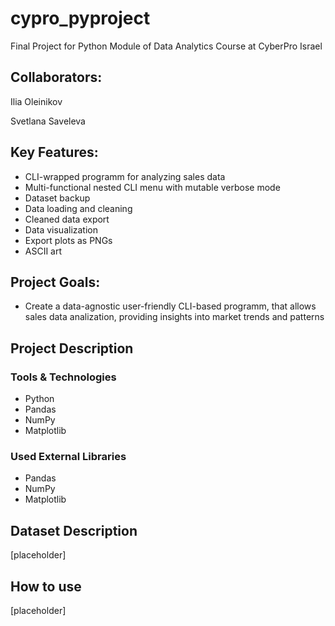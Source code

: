# cypro_pyproject
Final Project for Python Module of Data Analytics Course at CyberPro Israel
## Collaborators:
Ilia Oleinikov

Svetlana Saveleva

## Key Features:
- CLI-wrapped programm for analyzing sales data
- Multi-functional nested CLI menu with mutable verbose mode
- Dataset backup 
- Data loading and cleaning
- Cleaned data export
- Data visualization
- Export plots as PNGs
- ASCII art

## Project Goals:
- Create a data-agnostic user-friendly CLI-based programm, that allows sales data analization, providing insights into market trends and patterns

## Project Description


### Tools & Technologies
- Python
- Pandas
- NumPy
- Matplotlib

### Used External Libraries
- Pandas
- NumPy
- Matplotlib

## Dataset Description
[placeholder]

## How to use
[placeholder]
